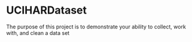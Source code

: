 UCIHARDataset
=============

The purpose of this project is to demonstrate your ability to collect, work with, and clean a data set
